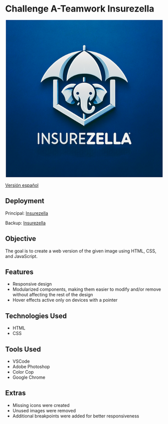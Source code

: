 # Challenge A-Teamwork Insurezella

<p align="center">
  <img src="img/logo.png" alt="Logo">
</p>

[Versión español](https://github.com/migmm/Challenge_A-Teamwork_Insurezella/blob/main/README_es.md)

## Deployment

Principal: [Insurezella](https://insurezella-challenge.glitch.me/)

Backup: [Insurezella](https://migmm.github.io/Challenge_A-Teamwork_Insurezella/)

## Objective

The goal is to create a web version of the given image using HTML, CSS, and JavaScript.

## Features

- Responsive design
- Modularized components, making them easier to modify and/or remove without affecting the rest of the design
- Hover effects active only on devices with a pointer

## Technologies Used

- HTML
- CSS

## Tools Used

- VSCode
- Adobe Photoshop
- Color Cop
- Google Chrome

## Extras

- Missing icons were created
- Unused images were removed
- Additional breakpoints were added for better responsiveness
